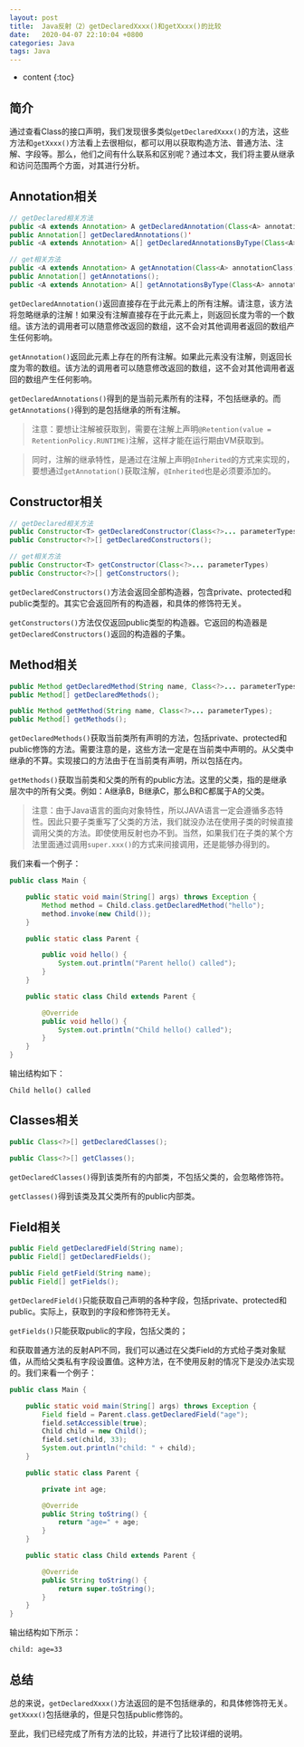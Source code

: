 ```yaml
---
layout: post
title:  Java反射（2）getDeclaredXxxx()和getXxxx()的比较
date:   2020-04-07 22:10:04 +0800
categories: Java
tags: Java
---
```


* content
{:toc}

## 简介

通过查看Class的接口声明，我们发现很多类似`getDeclaredXxxx()`的方法，这些方法和`getXxxx()`方法看上去很相似，都可以用以获取构造方法、普通方法、注解、字段等。那么，他们之间有什么联系和区别呢？通过本文，我们将主要从继承和访问范围两个方面，对其进行分析。

## Annotation相关

```java
// getDeclared相关方法
public <A extends Annotation> A getDeclaredAnnotation(Class<A> annotationClass);
public Annotation[] getDeclaredAnnotations()'
public <A extends Annotation> A[] getDeclaredAnnotationsByType(Class<A> annotationClass);

// get相关方法
public <A extends Annotation> A getAnnotation(Class<A> annotationClass);
public Annotation[] getAnnotations();
public <A extends Annotation> A[] getAnnotationsByType(Class<A> annotationClass);
```

`getDeclaredAnnotation()`返回直接存在于此元素上的所有注解。请注意，该方法将忽略继承的注解！如果没有注解直接存在于此元素上，则返回长度为零的一个数组。该方法的调用者可以随意修改返回的数组，这不会对其他调用者返回的数组产生任何影响。

`getAnnotation()`返回此元素上存在的所有注解。如果此元素没有注解，则返回长度为零的数组。该方法的调用者可以随意修改返回的数组，这不会对其他调用者返回的数组产生任何影响。

`getDeclaredAnnotations()`得到的是当前元素所有的注释，不包括继承的。而`getAnnotations()`得到的是包括继承的所有注解。

> 注意：要想让注解被获取到，需要在注解上声明`@Retention(value = RetentionPolicy.RUNTIME)`注解，这样才能在运行期由VM获取到。

> 同时，注解的继承特性，是通过在注解上声明`@Inherited`的方式来实现的，要想通过`getAnnotation()`获取注解，`@Inherited`也是必须要添加的。

## Constructor相关

```java
// getDeclared相关方法
public Constructor<T> getDeclaredConstructor(Class<?>... parameterTypes);
public Constructor<?>[] getDeclaredConstructors();

// get相关方法
public Constructor<T> getConstructor(Class<?>... parameterTypes)
public Constructor<?>[] getConstructors();
```

`getDeclaredConstructors()`方法会返回全部构造器，包含private、protected和public类型的。其实它会返回所有的构造器，和具体的修饰符无关。

`getConstructors()`方法仅仅返回public类型的构造器。它返回的构造器是`getDeclaredConstructors()`返回的构造器的子集。

## Method相关

```java
public Method getDeclaredMethod(String name, Class<?>... parameterTypes);
public Method[] getDeclaredMethods();

public Method getMethod(String name, Class<?>... parameterTypes);
public Method[] getMethods();
```

`getDeclaredMethods()`获取当前类所有声明的方法，包括private、protected和public修饰的方法。需要注意的是，这些方法一定是在当前类中声明的。从父类中继承的不算。实现接口的方法由于在当前类有声明，所以包括在内。

`getMethods()`获取当前类和父类的所有的public方法。这里的父类，指的是继承层次中的所有父类。例如：A继承B，B继承C，那么B和C都属于A的父类。

> 注意：由于Java语言的面向对象特性，所以JAVA语言一定会遵循多态特性。因此只要子类重写了父类的方法，我们就没办法在使用子类的时候直接调用父类的方法。即使使用反射也办不到。当然，如果我们在子类的某个方法里面通过调用`super.xxx()`的方式来间接调用，还是能够办得到的。

我们来看一个例子：

```java
public class Main {

    public static void main(String[] args) throws Exception {
        Method method = Child.class.getDeclaredMethod("hello");
        method.invoke(new Child());
    }

    public static class Parent {

        public void hello() {
            System.out.println("Parent hello() called");
        }
    }

    public static class Child extends Parent {

        @Override
        public void hello() {
            System.out.println("Child hello() called");
        }
    }
}
```

输出结构如下：

```
Child hello() called
```

## Classes相关

```java
public Class<?>[] getDeclaredClasses();

public Class<?>[] getClasses();
```

`getDeclaredClasses()`得到该类所有的内部类，不包括父类的，会忽略修饰符。

`getClasses()`得到该类及其父类所有的public内部类。

## Field相关

```java
public Field getDeclaredField(String name);
public Field[] getDeclaredFields();

public Field getField(String name);
public Field[] getFields();
```

`getDeclaredField()`只能获取自己声明的各种字段，包括private、protected和public。实际上，获取到的字段和修饰符无关。

`getFields()`只能获取public的字段，包括父类的；

和获取普通方法的反射API不同，我们可以通过在父类Field的方式给子类对象赋值，从而给父类私有字段设置值。这种方法，在不使用反射的情况下是没办法实现的。我们来看一个例子：

```java
public class Main {

    public static void main(String[] args) throws Exception {
        Field field = Parent.class.getDeclaredField("age");
        field.setAccessible(true);
        Child child = new Child();
        field.set(child, 33);
        System.out.println("child: " + child);
    }

    public static class Parent {

        private int age;

        @Override
        public String toString() {
            return "age=" + age;
        }
    }

    public static class Child extends Parent {

        @Override
        public String toString() {
            return super.toString();
        }
    }
}
```

输出结构如下所示：

```
child: age=33
```

## 总结

总的来说，`getDeclaredXxxx()`方法返回的是不包括继承的，和具体修饰符无关。`getXxxx()`包括继承的，但是只包括public修饰的。

至此，我们已经完成了所有方法的比较，并进行了比较详细的说明。